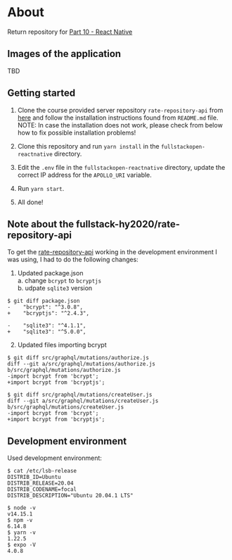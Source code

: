 # About

Return repository for [Part 10 - React Native](https://fullstackopen.com/en/part10)

## Images of the application

TBD

## Getting started

1. Clone the course provided server repository ```rate-repository-api``` from [here](https://github.com/fullstack-hy2020/rate-repository-api) and follow the installation instructions found from ```README.md``` file.  
NOTE: In case the installation does not work, please check from below how to fix possible installation problems!

2. Clone this repository and run `yarn install` in the `fullstackopen-reactnative` directory.

3. Edit the `.env` file in the `fullstackopen-reactnative` directory, update the correct IP address for  the ```APOLLO_URI``` variable.

4. Run ```yarn start```.

5. All done!

## Note about the fullstack-hy2020/rate-repository-api

To get the [rate-repository-api](https://github.com/fullstack-hy2020/rate-repository-api) working in the development environment I was using, I had to do the following changes:

1. Updated package.json  
  a. change ```bcrypt```  to ```bcryptjs```   
  b. udpate ```sqlite3``` version

  ```
  $ git diff package.json
  -    "bcrypt": "^3.0.8",
  +    "bcryptjs": "^2.4.3",

  -    "sqlite3": "^4.1.1",
  +    "sqlite3": "^5.0.0",
  ```

2. Updated files importing bcrypt 
```
$ git diff src/graphql/mutations/authorize.js
diff --git a/src/graphql/mutations/authorize.js b/src/graphql/mutations/authorize.js
-import bcrypt from 'bcrypt';
+import bcrypt from 'bcryptjs';
```

```
$ git diff src/graphql/mutations/createUser.js
diff --git a/src/graphql/mutations/createUser.js b/src/graphql/mutations/createUser.js
-import bcrypt from 'bcrypt';
+import bcrypt from 'bcryptjs';
```

## Development environment

Used development environment:
```
$ cat /etc/lsb-release 
DISTRIB_ID=Ubuntu
DISTRIB_RELEASE=20.04
DISTRIB_CODENAME=focal
DISTRIB_DESCRIPTION="Ubuntu 20.04.1 LTS"

$ node -v
v14.15.1
$ npm -v
6.14.8
$ yarn -v
1.22.5
$ expo -V
4.0.8
```

